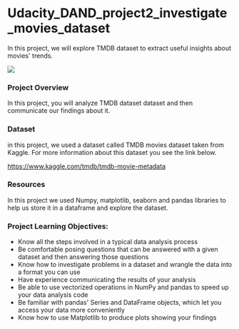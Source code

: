 # Udacity_DAND_project2_investigate_movies_dataset
In this project, we will explore TMDB dataset to extract useful insights about movies' trends. 

<img src="turtleneck-sweater.jpeg" />

### Project Overview
In this project, you will analyze TMDB dataset dataset and then communicate our findings about it.


### Dataset

in this project, we used a dataset called TMDB movies dataset taken from Kaggle. For more information about this dataset you see the link below. 

https://www.kaggle.com/tmdb/tmdb-movie-metadata

### Resources

In this project we used Numpy, matplotlib, seaborn and pandas libraries to help us store it in a dataframe and explore the dataset. 

### Project Learning Objectives:

<ul>
<li> Know all the steps involved in a typical data analysis process
<li> Be comfortable posing questions that can be answered with a given dataset and then answering those questions
<li> Know how to investigate problems in a dataset and wrangle the data into a format you can use
<li> Have experience communicating the results of your analysis
<li> Be able to use vectorized operations in NumPy and pandas to speed up your data analysis code
<li> Be familiar with pandas' Series and DataFrame objects, which let you access your data more conveniently
<li> Know how to use Matplotlib to produce plots showing your findings

<ul>
